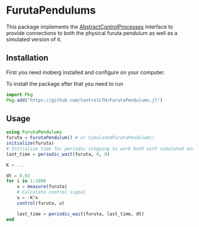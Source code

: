 # FurutaPendulums

This package implements the [AbstractControlProcesses](https://github.com/ControlLTH/AbstractControlProcesses.jl) interface to provide connections to both the physical furuta pendulum as well as a simulated version of it.

## Installation
First you need moberg installed and configure on your computer.

To install the package after that you need to run
```julia
import Pkg
Pkg.add("https://github.com/ControlLTH/FurutaPendulums.jl")
```

## Usage

```julia
using FurutaPendulums
furuta = FurutaPendulum() # or SimulatedFurutaPendulum()
initialize(furuta)
# Initialize time for periodic stepping to work both with simulated and physical process
last_time = periodic_wait(furuta, 0, 0) 

K = ...

dt = 0.01
for i in 1:1000
    x = measure(furuta)
    # Calculate control signal
    u = -K*x
    control(furuta, u)

    last_time = periodic_wait(furuta, last_time, dt)
end
```
